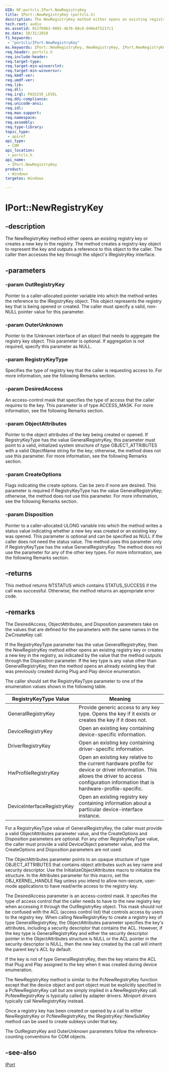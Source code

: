 ```yaml
---
UID: NF:portcls.IPort.NewRegistryKey
title: IPort::NewRegistryKey (portcls.h)
description: The NewRegistryKey method either opens an existing registry key or creates a new key in the registry. The method creates a registry-key object to represent the key. 
tech.root: audio
ms.assetid: 012f6963-9091-4b76-88c6-040e4f5217c1
ms.date: 10/31/2018
f1_keywords:
 - "portcls/IPort.NewRegistryKey"
ms.keywords: IPort::NewRegistryKey, NewRegistryKey, IPort.NewRegistryKey, IPort::NewRegistryKey, IPort.NewRegistryKey
req.header: portcls.h
req.include-header:
req.target-type:
req.target-min-winverclnt:
req.target-min-winversvr:
req.kmdf-ver:
req.umdf-ver:
req.lib:
req.dll:
req.irql: PASSIVE_LEVEL
req.ddi-compliance:
req.unicode-ansi:
req.idl:
req.max-support:
req.namespace:
req.assembly:
req.type-library: 
topic_type: 
 - apiref
api_type: 
 - COM
api_location: 
 - portcls.h
api_name: 
 - IPort.NewRegistryKey
product: 
 - Windows
targetos: Windows

---
```


# IPort::NewRegistryKey


## -description

The NewRegistryKey method either opens an existing registry key or creates a new key in the registry. The method creates a registry-key object to represent the key and outputs a reference to this object to the caller. The caller then accesses the key through the object's IRegistryKey interface.

## -parameters

### -param OutRegistryKey
Pointer to a caller-allocated pointer variable into which the method writes the reference to the IRegistryKey object. This object represents the registry key that is being opened or created. The caller must specify a valid, non-NULL pointer value for this parameter.

### -param OuterUnknown
Pointer to the IUnknown interface of an object that needs to aggregate the registry key object. This parameter is optional. If aggregation is not required, specify this parameter as NULL.

### -param RegistryKeyType
Specifies the type of registry key that the caller is requesting access to. For more information, see the following Remarks section.


### -param DesiredAccess
An access-control mask that specifies the type of access that the caller requires to the key. This parameter is of type ACCESS_MASK. For more information, see the following Remarks section.

### -param ObjectAttributes
Pointer to the object attributes of the key being created or opened. If RegistryKeyType has the value GeneralRegistryKey, this parameter must point to a valid, initialized system structure of type OBJECT_ATTRIBUTES with a valid ObjectName string for the key; otherwise, the method does not use this parameter. For more information, see the following Remarks section.

### -param CreateOptions
Flags indicating the create options. Can be zero if none are desired. This parameter is required if RegistryKeyType has the value GeneralRegistryKey; otherwise, the method does not use this parameter. For more information, see the following Remarks section.


### -param Disposition
Pointer to a caller-allocated ULONG variable into which the method writes a status value indicating whether a new key was created or an existing key was opened. This parameter is optional and can be specified as NULL if the caller does not need the status value. The method uses this parameter only if RegistryKeyType has the value GeneralRegistryKey. The method does not use the parameter for any of the other key types. For more information, see the following Remarks section.


## -returns
This method returns NTSTATUS which contains STATUS_SUCCESS if the call was successful. Otherwise, the method returns an appropriate error code.


## -remarks

The DesiredAccess, ObjectAttributes, and Disposition parameters take on the values that are defined for the parameters with the same names in the ZwCreateKey call.

If the RegistryKeyType parameter has the value GeneralRegistryKey, then the NewRegistryKey method either opens an existing registry key or creates a new key in the registry, as indicated by the value that the method outputs through the Disposition parameter. If the key type is any value other than GeneralRegistryKey, then the method opens an already existing key that was previously created during Plug and Play device enumeration.

The caller should set the RegistryKeyType parameter to one of the enumeration values shown in the following table.

RegistryKeyType Value | Meaning 
----------------------|-----------
GeneralRegistryKey | Provide generic access to any key type. Opens the key if it exists or creates the key if it does not.
 DeviceRegistryKey | Open an existing key containing device-specific information.
 DriverRegistryKey |  Open an existing key containing driver-specific information.
 HwProfileRegistryKey | Open an existing key relative to the current hardware profile for device or driver information. This allows the driver to access configuration information that is hardware-profile-specific.
DeviceInterfaceRegistryKey | Open an existing registry key containing information about a particular device-interface instance.
 
For a RegistryKeyType value of GeneralRegistryKey, the caller must provide a valid ObjectAttributes parameter value, and the CreateOptions and Disposition parameters are optional. For any other RegistryKeyType value, the caller must provide a valid DeviceObject parameter value, and the CreateOptions and Disposition parameters are not used.

The ObjectAttributes parameter points to an opaque structure of type OBJECT_ATTRIBUTES that contains object attributes such as key name and security descriptor. Use the InitializeObjectAttributes macro to initialize the structure. In the Attributes parameter for this macro, set the OBJ_KERNEL_HANDLE flag unless you intend to allow non-secure, user-mode applications to have read/write access to the registry key.

The DesiredAccess parameter is an access-control mask. It specifies the type of access control that the caller needs to have to the new registry key when accessing it through the OutRegistryKey object. This mask should not be confused with the ACL (access control list) that controls access by users to the registry key. When calling NewRegistryKey to create a registry key of type GeneralRegistryKey, the ObjectAttributes parameter specifies the key's attributes, including a security descriptor that contains the ACL. However, if the key type is GeneralRegistryKey and either the security descriptor pointer in the ObjectAttributes structure is NULL or the ACL pointer in the security descriptor is NULL, then the new key created by the call will inherit the parent key's ACL by default.

If the key is not of type GeneralRegistryKey, then the key retains the ACL that Plug and Play assigned to the key when it was created during device enumeration.

The NewRegistryKey method is similar to the PcNewRegistryKey function except that the device object and port object must be explicitly specified in a PcNewRegistryKey call but are simply implied in a NewRegistryKey call. PcNewRegistryKey is typically called by adapter drivers. Miniport drivers typically call NewRegistryKey instead.

Once a registry key has been created or opened by a call to either NewRegistryKey or PcNewRegistryKey, the IRegistryKey::NewSubKey method can be used to create subkeys under that key.

The OutRegistryKey and OuterUnknown parameters follow the reference-counting conventions for COM objects.



## -see-also

[IPort](nn-portcls-iport.md)
